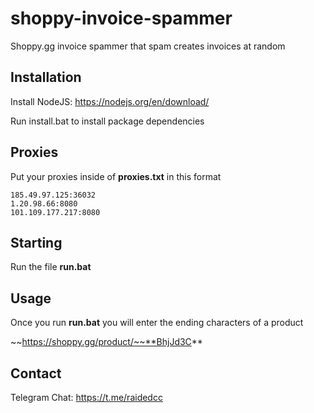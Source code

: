 # shoppy-invoice-spammer

Shoppy.gg invoice spammer that spam creates invoices at random

## Installation

Install NodeJS: https://nodejs.org/en/download/

Run install.bat to install package dependencies

## Proxies

Put your proxies inside of **proxies.txt** in this format

```
185.49.97.125:36032
1.20.98.66:8080
101.109.177.217:8080
```

## Starting

Run the file **run.bat**

## Usage

Once you run **run.bat** you will enter the ending characters of a product

~~https://shoppy.gg/product/~~**BhjJd3C**

## Contact

Telegram Chat: https://t.me/raidedcc

